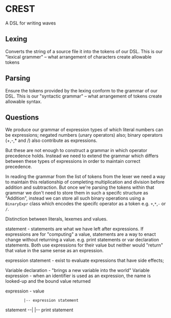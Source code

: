 # CREST
A DSL for writing waves

## Lexing
Converts the string of a source file it into the tokens of our DSL. This is our "lexical grammer" – what arrangement of characters create allowable tokens

## Parsing
Ensure the tokens provided by the lexing conform to the grammar of our DSL. This is our "syntactic grammar" – what arrangement of tokens create allowable syntax.

## Questions
We produce our grammar of expression types of which literal numbers can be expressions; negated numbers (unary operators) also; binary operators (+,-,* and /) also contribute as expressions.

But these are not enough to construct a grammar in which operator precedence holds. Instead we need to extend the grammar which differs between these types of expressions in order to maintain correct precedence.

In reading the grammar from the list of tokens from the lexer we need a way to maintain this relationship of completing multiplication and division before addition and subtraction. But once we're parsing the tokens within that grammar we don't need to store them in such a specifc structure as "Addition", instead we can store all such binary operations using a `BinaryExpr` class which encodes the specifc operator as a token e.g. `+`,`*`,`-` or `/`.

Distinction between literals, lexemes and values.

statement - statements are what we have left after expressions. If expressions are for "computing" a value, statements are a way to enact change without returning a value. e.g. print statements or var declaration statements. Both use expressions for their value but neither would "return" that value in the same sense as an expression.

expression statement - exist to evaluate expressions that have side effects;

Variable declaration - "brings a new variable into the world"
Variable expression - when an identifier is used as an expression, the name is looked-up and the bound value returned

expression - value

            |-- expression statement
statement --|
            |-- print statement